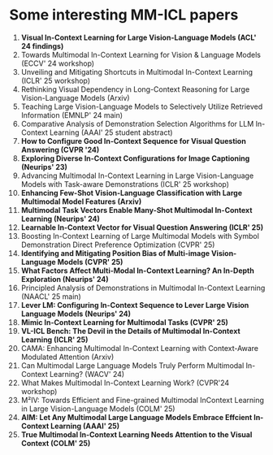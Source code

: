 # Some interesting MM-ICL papers
1. **Visual In-Context Learning for Large Vision-Language Models (ACL' 24 findings)**
2. Towards Multimodal In-Context Learning for Vision & Language Models (ECCV' 24 workshop)
3. Unveiling and Mitigating Shortcuts in Multimodal In-Context Learning (ICLR' 25 workshop)
4. Rethinking Visual Dependency in Long-Context Reasoning for Large Vision-Language Models (Arxiv)
5. Teaching Large Vision-Language Models to Selectively Utilize Retrieved Information (EMNLP' 24 main)
6. Comparative Analysis of Demonstration Selection Algorithms for LLM In-Context Learning (AAAI' 25 student abstract)
7. **How to Configure Good In-Context Sequence for Visual Question Answering (CVPR '24)**
8. **Exploring Diverse In-Context Configurations for Image Captioning (Neurips' 23)**
9. Advancing Multimodal In-Context Learning in Large Vision-Language Models with Task-aware Demonstrations (ICLR' 25 workshop)
10. **Enhancing Few-Shot Vision-Language Classification with Large Multimodal Model Features (Arxiv)**
11. **Multimodal Task Vectors Enable Many-Shot Multimodal In-Context Learning (Neurips' 24)**
12. **Learnable In-Context Vector for Visual Question Answering (ICLR' 25)**
13. Boosting In-Context Learning of Large Multimodal Models with Symbol Demonstration Direct Preference Optimization (CVPR' 25)
14. **Identifying and Mitigating Position Bias of Multi-image Vision-Language Models (CVPR' 25)**
15. **What Factors Affect Multi-Modal In-Context Learning? An In-Depth Exploration (Neurips' 24)**
16. Principled Analysis of Demonstrations in Multimodal In-Context Learning (NAACL' 25 main)
17. **Lever LM: Configuring In-Context Sequence to Lever Large Vision Language Models (Neurips' 24)**
18. **Mimic In-Context Learning for Multimodal Tasks (CVPR' 25)**
19. **VL-ICL Bench: The Devil in the Details of Multimodal In-Context Learning (ICLR' 25)**
20. CAMA: Enhancing Multimodal In-Context Learning with Context-Aware Modulated Attention (Arxiv)
21. Can Multimodal Large Language Models Truly Perform Multimodal In-Context Learning? (WACV' 24)
22. What Makes Multimodal In-Context Learning Work? (CVPR'24 workshop)
23. M²IV: Towards Efficient and Fine-grained Multimodal InContext Learning in Large Vision-Language Models (COLM' 25)
24. **AIM: Let Any Multimodal Large Language Models Embrace Effcient In-Context Learning (AAAI' 25)**
25. **True Multimodal In-Context Learning Needs Attention to the Visual Context (COLM' 25)**


